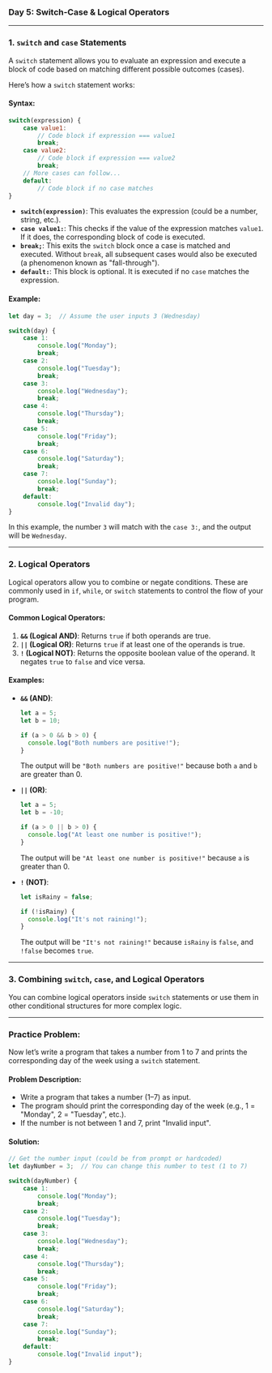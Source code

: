 ### Day 5: Switch-Case & Logical Operators
---

### **1. `switch` and `case` Statements**

A `switch` statement allows you to evaluate an expression and execute a block of code based on matching different possible outcomes (cases).

Here’s how a `switch` statement works:

#### **Syntax:**
```javascript
switch(expression) {
    case value1:
        // Code block if expression === value1
        break;
    case value2:
        // Code block if expression === value2
        break;
    // More cases can follow...
    default:
        // Code block if no case matches
}
```

- **`switch(expression)`**: This evaluates the expression (could be a number, string, etc.).
- **`case value1:`**: This checks if the value of the expression matches `value1`. If it does, the corresponding block of code is executed.
- **`break;`**: This exits the `switch` block once a case is matched and executed. Without `break`, all subsequent cases would also be executed (a phenomenon known as "fall-through").
- **`default:`**: This block is optional. It is executed if no `case` matches the expression.

#### **Example:**
```javascript
let day = 3;  // Assume the user inputs 3 (Wednesday)

switch(day) {
    case 1:
        console.log("Monday");
        break;
    case 2:
        console.log("Tuesday");
        break;
    case 3:
        console.log("Wednesday");
        break;
    case 4:
        console.log("Thursday");
        break;
    case 5:
        console.log("Friday");
        break;
    case 6:
        console.log("Saturday");
        break;
    case 7:
        console.log("Sunday");
        break;
    default:
        console.log("Invalid day");
}
```

In this example, the number `3` will match with the `case 3:`, and the output will be `Wednesday`.

---

### **2. Logical Operators**

Logical operators allow you to combine or negate conditions. These are commonly used in `if`, `while`, or `switch` statements to control the flow of your program.

#### **Common Logical Operators:**
1. **`&&` (Logical AND)**: Returns `true` if both operands are true.
2. **`||` (Logical OR)**: Returns `true` if at least one of the operands is true.
3. **`!` (Logical NOT)**: Returns the opposite boolean value of the operand. It negates `true` to `false` and vice versa.

#### **Examples:**

- **`&&` (AND)**: 
  ```javascript
  let a = 5;
  let b = 10;
  
  if (a > 0 && b > 0) {
    console.log("Both numbers are positive!");
  }
  ```
  The output will be `"Both numbers are positive!"` because both `a` and `b` are greater than 0.

- **`||` (OR)**: 
  ```javascript
  let a = 5;
  let b = -10;
  
  if (a > 0 || b > 0) {
    console.log("At least one number is positive!");
  }
  ```
  The output will be `"At least one number is positive!"` because `a` is greater than 0.

- **`!` (NOT)**:
  ```javascript
  let isRainy = false;
  
  if (!isRainy) {
    console.log("It's not raining!");
  }
  ```
  The output will be `"It's not raining!"` because `isRainy` is `false`, and `!false` becomes `true`.

---

### **3. Combining `switch`, `case`, and Logical Operators**

You can combine logical operators inside `switch` statements or use them in other conditional structures for more complex logic.

---

### **Practice Problem:**

Now let’s write a program that takes a number from 1 to 7 and prints the corresponding day of the week using a `switch` statement.

#### **Problem Description:**
- Write a program that takes a number (1–7) as input.
- The program should print the corresponding day of the week (e.g., 1 = "Monday", 2 = "Tuesday", etc.).
- If the number is not between 1 and 7, print "Invalid input".

#### **Solution:**

```javascript
// Get the number input (could be from prompt or hardcoded)
let dayNumber = 3;  // You can change this number to test (1 to 7)

switch(dayNumber) {
    case 1:
        console.log("Monday");
        break;
    case 2:
        console.log("Tuesday");
        break;
    case 3:
        console.log("Wednesday");
        break;
    case 4:
        console.log("Thursday");
        break;
    case 5:
        console.log("Friday");
        break;
    case 6:
        console.log("Saturday");
        break;
    case 7:
        console.log("Sunday");
        break;
    default:
        console.log("Invalid input");
}
```

